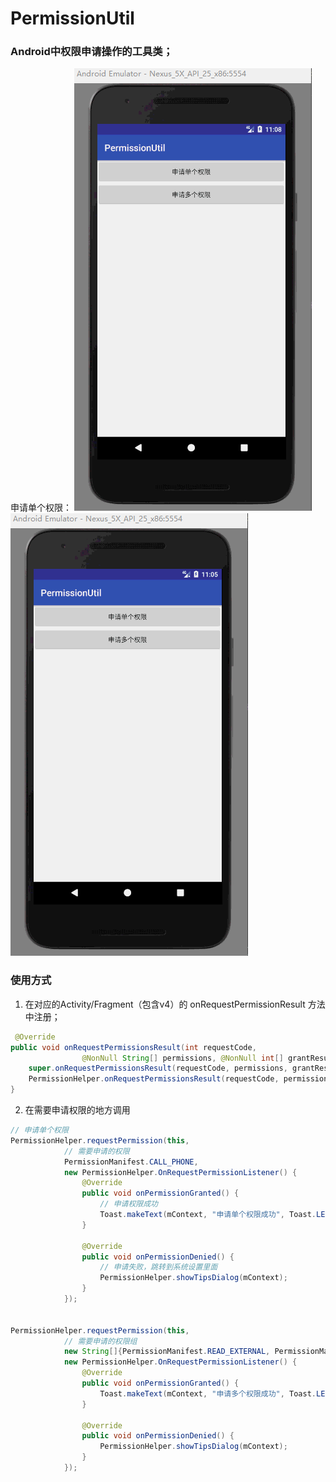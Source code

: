 # PermissionUtil
### Android中权限申请操作的工具类；

申请单个权限：
![single](https://github.com/hewenyuAndroid/PermissionUtil/blob/master/screen/applySingle.gif)
![multi](https://github.com/hewenyuAndroid/PermissionUtil/blob/master/screen/applyMulti.gif)

### 使用方式

1. 在对应的Activity/Fragment（包含v4）的 onRequestPermissionResult 方法中注册；
```Java
 @Override
public void onRequestPermissionsResult(int requestCode, 
                @NonNull String[] permissions, @NonNull int[] grantResults) {
    super.onRequestPermissionsResult(requestCode, permissions, grantResults);
    PermissionHelper.onRequestPermissionsResult(requestCode, permissions, grantResults);
}

```

2. 在需要申请权限的地方调用
```Java
// 申请单个权限
PermissionHelper.requestPermission(this,
            // 需要申请的权限
            PermissionManifest.CALL_PHONE,
            new PermissionHelper.OnRequestPermissionListener() {
                @Override
                public void onPermissionGranted() {
                    // 申请权限成功
                    Toast.makeText(mContext, "申请单个权限成功", Toast.LENGTH_SHORT).show();
                }

                @Override
                public void onPermissionDenied() {
                    // 申请失败，跳转到系统设置里面
                    PermissionHelper.showTipsDialog(mContext);
                }
            });
            
            
PermissionHelper.requestPermission(this,
            // 需要申请的权限组
            new String[]{PermissionManifest.READ_EXTERNAL, PermissionManifest.CAMERA},
            new PermissionHelper.OnRequestPermissionListener() {
                @Override
                public void onPermissionGranted() {
                    Toast.makeText(mContext, "申请多个权限成功", Toast.LENGTH_SHORT).show();
                }

                @Override
                public void onPermissionDenied() {
                    PermissionHelper.showTipsDialog(mContext);
                }
            });
```

